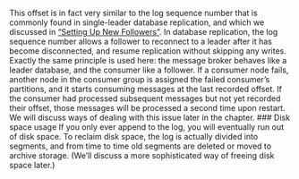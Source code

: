 
This offset is in fact very similar to the log sequence number that is commonly found in
single-leader database replication, and which we discussed in [“Setting Up New Followers”](ch05.html#sec_replication_new_replica). In
database replication, the log sequence number allows a follower to reconnect to a leader after it
has become disconnected, and resume replication without skipping any writes. Exactly the same
principle is used here: the message broker behaves like a leader database, and the consumer like a
follower. 
If a consumer node fails, another node in the consumer group is assigned the failed consumer’s
partitions, and it starts consuming messages at the last recorded offset. If the consumer had
processed subsequent messages but not yet recorded their offset, those messages will be processed a
second time upon restart. We will discuss ways of dealing with this issue later in the chapter. ### Disk space usage 
If you only ever append to the log, you will eventually run out of disk space. To reclaim disk
space, the log is actually divided into segments, and from time to time old segments are deleted or
moved to archive storage. (We’ll discuss a more sophisticated way of freeing disk space later.)